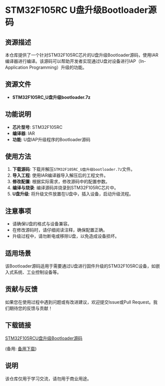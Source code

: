 # STM32F105RC U盘升级Bootloader源码

## 资源描述

本仓库提供了一个针对STM32F105RC芯片的U盘升级Bootloader源码，使用IAR编译器进行编译。该源码可以帮助开发者实现通过U盘对设备进行IAP（In-Application Programming）升级的功能。

## 资源文件

- **STM32F105RC_U盘升级bootloader.7z**

## 功能说明

- **芯片型号**: STM32F105RC
- **编译器**: IAR
- **功能**: U盘IAP升级程序的Bootloader源码

## 使用方法

1. **下载源码**: 下载并解压`STM32F105RC_U盘升级bootloader.7z`文件。
2. **导入工程**: 使用IAR编译器导入解压后的工程文件。
3. **修改配置**: 根据实际需求，修改源码中的配置参数。
4. **编译与烧录**: 编译源码并烧录到STM32F105RC芯片中。
5. **U盘升级**: 将升级文件放置在U盘中，插入设备，启动升级流程。

## 注意事项

- 请确保U盘的格式与设备兼容。
- 在修改源码时，请仔细阅读注释，确保配置正确。
- 升级过程中，请勿断电或移除U盘，以免造成设备损坏。

## 适用场景

该Bootloader源码适用于需要通过U盘进行固件升级的STM32F105RC设备，如嵌入式系统、工业控制设备等。

## 贡献与反馈

如果您在使用过程中遇到问题或有改进建议，欢迎提交Issue或Pull Request。我们期待您的反馈与贡献！

## 下载链接
[STM32F105RCU盘升级Bootloader源码](https://pan.quark.cn/s/8fd5c15ac72c) 

(备用: [备用下载](https://pan.baidu.com/s/1do4Tv_5E3Nrs4agWB939WA?pwd=1234))

## 说明

该仓库仅用于学习交流，请勿用于商业用途。
